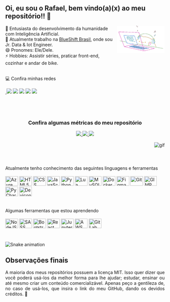 ## Oi, eu sou o Rafael, bem vindo(a)(x) ao meu repositório!! 🖖
<img align="right" width="30%" alt="cover" loading="lazy" src="assets/cat.gif" title="Rafael Costa">

🤖 Entusiasta do desenvolvimento da humanidade com Inteligência Artificial. <br>
💼 Atualmente trabalho na [BlueShift Brasil](https://blueshift.com.br/), onde sou Jr. Data & Iot Engineer. <br>
😄 Pronomes: Ele/Dele. <br>
⚡ Hobbies: Assistir séries, praticar front-end, cozinhar e andar de bike. <br>

<br>
💻 Confira minhas redes 

<div>
<br>
<a href="https://www.linkedin.com/in/rafaelbhcosta/" alt="Linkedin"> <img src="https://img.shields.io/badge/-Linkedin-1A1C26?style=for-the-badge&logo=Linkedin&logoColor=3BBFA7&link=https://www.linkedin.com/in/rafaelbhcosta/"/></a>
<a href="https://www.instagram.com/task.dev/" alt="Instagram"><img src="https://img.shields.io/badge/-Instagram-1A1C26?style=for-the-badge&logo=Instagram&logoColor=3BBFA7&link=https://www.instagram.com/task.dev/"/></a>
<a href="https://discord.gg/rv6gCMt2UN" alt="Discord"><img src="https://img.shields.io/badge/-Discord-1A1C26?style=for-the-badge&logo=Discord&logoColor=3BBFA7&link=https://discord.gg/rv6gCMt2UN"/></a> 
<a href="https://www.youtube.com/channel/UCOraid8V8VIachUMWXbHQyQ" alt="Youtube"><img src="https://img.shields.io/badge/-Youtube-1A1C26?style=for-the-badge&logo=Youtube&logoColor=3BBFA7&link=https://www.youtube.com/channel/UCOraid8V8VIachUMWXbHQyQ"/></a> 
<a href="mailto:bhcosta.rafael@gmail.com" alt="Gmail"><img src="https://img.shields.io/badge/Gmail-1A1C26?style=for-the-badge&logo=Gmail&logoColor=3BBFA7"/></a>

</div>

#

<div align="center">
<br>

### Confira algumas métricas do meu repositório
  <a href="https://github.com/rafaelbhcosta">
  <img height="150em" src="https://github-readme-stats.vercel.app/api?username=rafaelbhcosta&show_icons=true&theme=prussian&include_all_commits=true&count_private=true"/>
  <img height="150em" src="https://github-readme-stats.vercel.app/api/top-langs/?username=rafaelbhcosta&layout=compact&langs_count=7&theme=prussian"/>
  <img height="150em" src="https://github-readme-streak-stats.herokuapp.com/?user=rafaelbhcosta&theme=prussian&hide_border=true" />
  
  </a>
</div>
<br>

<div align="right">
<img src="https://i.pinimg.com/originals/b5/fd/3f/b5fd3fbe984103e08b9482471484394b.gif" alt="gif">
</div>

#

<br>
Atualmente tenho conhecimento das seguintes linguagens e ferramentas
<div style="display: inline_block"><br>
    <img height="30" width="40" title="Azure Services" src="https://cdn.jsdelivr.net/gh/devicons/devicon/icons/azure/azure-original.svg" />
    <img height="30" width="40" title="HTML5" src="https://cdn.jsdelivr.net/gh/devicons/devicon/icons/html5/html5-original.svg" />
    <img height="30" width="40" title="CSS" src="https://cdn.jsdelivr.net/gh/devicons/devicon/icons/css3/css3-original.svg" />
    <img height="30" width="40" title="JavaScript" src="https://cdn.jsdelivr.net/gh/devicons/devicon/icons/javascript/javascript-original.svg" />
    <img height="30" width="40" title="Python" src="https://cdn.jsdelivr.net/gh/devicons/devicon/icons/python/python-original.svg" />
    <img height="30" width="40" title="Lua" src="https://cdn.jsdelivr.net/gh/devicons/devicon/icons/lua/lua-original-wordmark.svg" />
    <img height="30" width="40" title="MySQL" src="https://cdn.jsdelivr.net/gh/devicons/devicon/icons/mysql/mysql-original.svg" />
    <img height="30" width="40" title="Docker" src="https://cdn.jsdelivr.net/gh/devicons/devicon/icons/docker/docker-plain.svg" />
    <img height="30" width="40" title="Figma" src="https://cdn.jsdelivr.net/gh/devicons/devicon/icons/figma/figma-original.svg" />
    <img height="30" width="40" title="Git" src="https://cdn.jsdelivr.net/gh/devicons/devicon/icons/git/git-original.svg" />
    <img height="30" width="40" title="GIMP" src="https://cdn.jsdelivr.net/gh/devicons/devicon/icons/gimp/gimp-original.svg" />
    <img height="30" width="40" title="PyCharm" src="https://cdn.jsdelivr.net/gh/devicons/devicon/icons/pycharm/pycharm-original.svg" />
    <img height="30" width="40" title="Devicon" src="https://cdn.jsdelivr.net/gh/devicons/devicon/icons/devicon/devicon-original.svg" />
</div>
<br>
<br>
Algumas ferramentas que estou aprendendo
<div style="display: inline_block"><br>
    <img height="30" width="40" title="NodeJS" src="https://cdn.jsdelivr.net/gh/devicons/devicon/icons/nodejs/nodejs-original.svg" />
    <img height="30" width="40" title="SASS" src="https://cdn.jsdelivr.net/gh/devicons/devicon/icons/sass/sass-original.svg" />
    <img height="30" width="40" title="Bootstrap" src="https://cdn.jsdelivr.net/gh/devicons/devicon/icons/bootstrap/bootstrap-plain.svg" />
    <img height="30" width="40" title="React" src="https://cdn.jsdelivr.net/gh/devicons/devicon/icons/react/react-original.svg" />
    <img height="30" width="40" title="Jupyter" src="https://cdn.jsdelivr.net/gh/devicons/devicon/icons/jupyter/jupyter-original-wordmark.svg" />
    <img height="30" width="40" title="AWS Services" src="https://cdn.jsdelivr.net/gh/devicons/devicon/icons/amazonwebservices/amazonwebservices-original.svg" />
    <img height="30" width="40" title="GitLab" src="https://cdn.jsdelivr.net/gh/devicons/devicon/icons/gitlab/gitlab-original.svg" />

</div>

#

<div>
    
  ![Snake animation](https://github.com/rafaelbhcosta/rafaelbhcosta/blob/output/github-contribution-grid-snake.svg)
</div>

## Observações finais
<div align="justify">
A maioria dos meus repositórios possuem a licença MIT. Isso quer dizer que você  poderá usá-los da melhor forma para lhe ajudar; estudar, ensinar ou até mesmo criar um conteúdo comercializável. Apenas peço a gentileza de, no caso de usá-los, que insira o link do meu GitHub, dando os devidos créditos. 🙂
</div>



